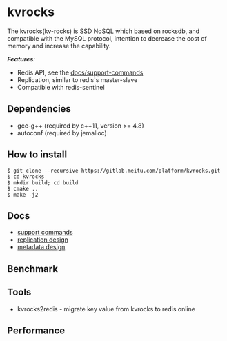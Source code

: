 # kvrocks

The kvrocks(kv-rocks) is SSD NoSQL which based on rocksdb, and compatible with the MySQL protocol, intention to decrease the cost of memory and increase the capability.

***Features:***
* Redis API, see the [docs/support-commands](https://gitlab.meitu.com/platform/kvrocks/blob/master/docs/support-commands.md)
* Replication, similar to redis's master-slave
* Compatible with redis-sentinel

## Dependencies

* gcc-g++ (required by c++11, version >= 4.8)
* autoconf (required by jemalloc)

## How to install

```shell
$ git clone --recursive https://gitlab.meitu.com/platform/kvrocks.git
$ cd kvrocks
$ mkdir build; cd build
$ cmake ..
$ make -j2
```

## Docs

* [support commands](https://gitlab.meitu.com/platform/kvrocks/blob/master/docs/support-commands.md)
* [replication design](https://gitlab.meitu.com/platform/kvrocks/blob/master/docs/replication-design.md)
* [metadata design](https://gitlab.meitu.com/platform/kvrocks/blob/master/docs/metadata-design.md)

## Benchmark

## Tools

* kvrocks2redis - migrate key value from kvrocks to redis online

## Performance
